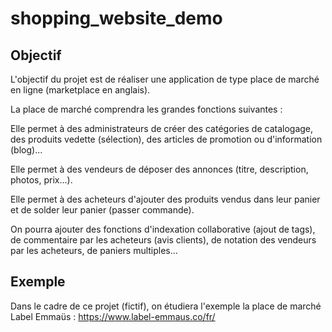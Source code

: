 # shopping_website_demo

## Objectif

L'objectif du projet est de réaliser une application de type place de marché en ligne (marketplace en anglais).

La place de marché comprendra les grandes fonctions suivantes :

Elle permet à des administrateurs de créer des catégories de catalogage, des produits vedette (sélection), des articles de promotion ou d'information (blog)...

Elle permet à des vendeurs de déposer des annonces (titre, description, photos, prix...).

Elle permet à des acheteurs d'ajouter des produits vendus dans leur panier et de solder leur panier (passer commande).

On pourra ajouter des fonctions d'indexation collaborative (ajout de tags), de commentaire par les acheteurs (avis clients), de notation des vendeurs par les acheteurs, de paniers multiples...

## Exemple
Dans le cadre de ce projet (fictif), on étudiera l'exemple la place de marché Label Emmaüs : https://www.label-emmaus.co/fr/
